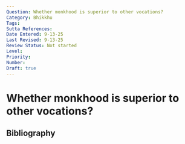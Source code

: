 ```yaml
---
Question: Whether monkhood is superior to other vocations?
Category: Bhikkhu
Tags: 
Sutta References: 
Date Entered: 9-13-25
Last Revised: 9-13-25
Review Status: Not started
Level: 
Priority: 
Number: 
Draft: true
---
```


# Whether monkhood is superior to other vocations?

## Bibliography

<!-- 

Notes:



-->